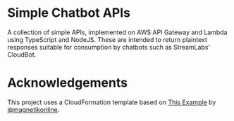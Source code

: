 # Simple Chatbot APIs

A collection of simple APIs, implemented on AWS API Gateway and Lambda using TypeScript and NodeJS. These are intended to return plaintext responses suitable for consumption by chatbots such as StreamLabs' CloudBot.

# Acknowledgements

This project uses a CloudFormation template based on [This Example](https://gist.github.com/magnetikonline/c314952045eee8e8375b82bc7ec68e88) by [@magnetikonline](https://github.com/magnetikonline).